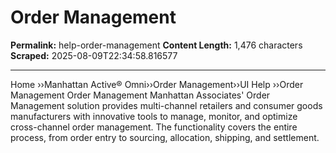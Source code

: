 # Order Management

**Permalink:** help-order-management
**Content Length:** 1,476 characters
**Scraped:** 2025-08-09T22:34:58.816577

---

Home &rsaquo;&rsaquo;Manhattan Active® Omni&rsaquo;&rsaquo;Order Management&rsaquo;&rsaquo;UI Help ››Order Management Order&nbsp;Management Manhattan Associates&#39; Order Management solution provides multi-channel retailers and consumer goods manufacturers with&nbsp;innovative&nbsp;tools to manage, monitor, and optimize cross-channel order management. The functionality covers the entire process, from order entry to sourcing, allocation, shipping, and settlement.